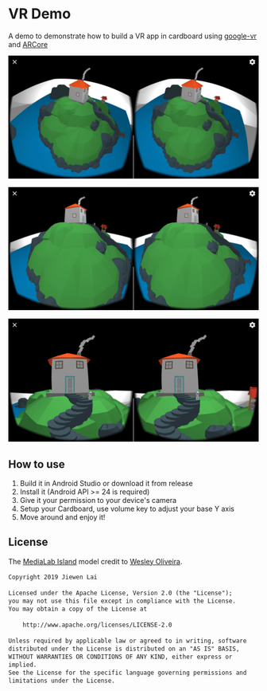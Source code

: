 # VR Demo

A demo to demonstrate how to build a VR app in cardboard using [google-vr](https://github.com/googlevr/gvr-android-sdk) and [ARCore](https://github.com/google-ar/arcore-android-sdk)

![preview1](./img/Screenshot_20190113-132336.jpg)

![preview2](./img/Screenshot_20190113-132351.jpg)

![preview3](./img/Screenshot_20190113-134121.jpg)

## How to use

1. Build it in Android Studio or download it from release
2. Install it (Android API >= 24 is required)
3. Give it your permission to your device's camera
4. Setup your Cardboard, use volume key to adjust your base Y axis
5. Move around and enjoy it! 

## License

The [MediaLab Island](https://poly.google.com/view/8pbArn70zK3) model credit to [Wesley Oliveira](https://poly.google.com/user/c36U2gan4pw).

```
Copyright 2019 Jiewen Lai

Licensed under the Apache License, Version 2.0 (the "License");
you may not use this file except in compliance with the License.
You may obtain a copy of the License at

    http://www.apache.org/licenses/LICENSE-2.0

Unless required by applicable law or agreed to in writing, software
distributed under the License is distributed on an "AS IS" BASIS,
WITHOUT WARRANTIES OR CONDITIONS OF ANY KIND, either express or implied.
See the License for the specific language governing permissions and
limitations under the License.
```



